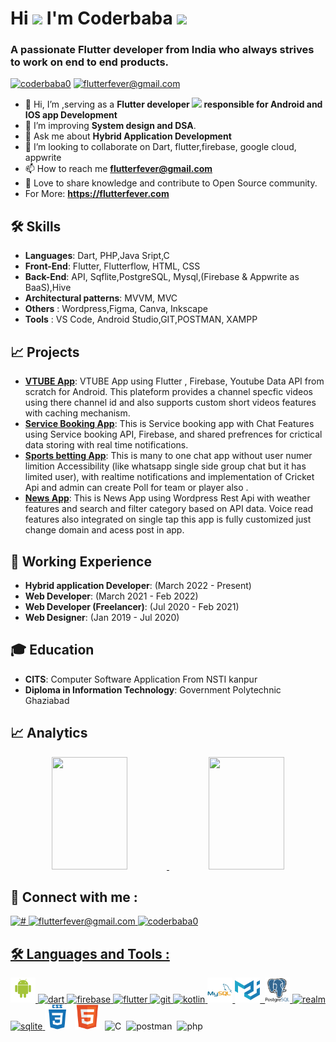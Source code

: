 <!----------------------------------- Heading Section ------------------------------------>
<h1 align="left">
    Hi
    <img src="https://media.giphy.com/media/hvRJCLFzcasrR4ia7z/giphy.gif" width="35px"/>
    I'm Coderbaba
    <img src="https://camo.githubusercontent.com/d3359cb00ab0b5ed8f2e1fe3fceb4fbaf3b614340f8c0db99c17b9f50b351770/68747470733a2f2f656d6f6a69732e736c61636b6d6f6a69732e636f6d2f656d6f6a69732f696d616765732f313533313834393433302f343234362f626c6f622d73756e676c61737365732e6769663f31353331383439343330" width="35">
</h1>
<h3 align="left">A passionate Flutter developer from India who always strives to work on end to end products. </h3>
<!----------------------------------- Profile View Section ------------------------------------>
<p align="left"> <a href="https://twitter.com/sattababa29580" target="blank"><img src="https://img.shields.io/twitter/follow/coderbaba0?logo=twitter&style=for-the-badge" alt="coderbaba0" /></a> <a title="flutterfever@gmail.com" href="mailto:flutterfever@gmail.com">
        <img src="https://img.shields.io/badge/Gmail-D14836?style=for-the-badge&logo=gmail&logoColor=white" alt="flutterfever@gmail.com" />
    </a></p>

- 👋 Hi, I’m ,serving as a **Flutter developer <img src="https://media.giphy.com/media/WUlplcMpOCEmTGBtBW/giphy.gif" width="30">  responsible for Android and IOS app Development** 
- 🌱 I’m improving **System design and DSA**.
- 💬 Ask me about **Hybrid Application Development**
- 💞️ I’m looking to collaborate on Dart, flutter,firebase, google cloud, appwrite 
- 📫 How to reach me **flutterfever@gmail.com**
- 💞️ Love to share knowledge and contribute to Open Source community.
- For More: **https://flutterfever.com**
  
 ## 🛠 Skills

- **Languages**: Dart, PHP,Java Sript,C
- **Front-End**: Flutter, Flutterflow, HTML, CSS
- **Back-End**: API, Sqflite,PostgreSQL, Mysql,(Firebase & Appwrite as BaaS),Hive
- **Architectural patterns**: MVVM, MVC
- **Others** :  Wordpress,Figma, Canva, Inkscape
- **Tools** :  VS Code, Android Studio,GIT,POSTMAN, XAMPP

## 📈 Projects

- **[VTUBE App](#)**: VTUBE App using Flutter , Firebase, Youtube Data API from scratch for Android. This plateform provides a channel specfic videos using there channel id and also supports custom short videos features with caching mechanism.
- **[Service Booking App](https://play.google.com/store/apps/details?id=com.homeservices.app.book_services)**: This is Service booking app with Chat Features using Service booking API, Firebase, and shared prefrences for crictical data storing with real time notifications.
- **[Sports betting App](https://play.google.com/store/apps/details?id=com.sportsprince.sports_prince)**: This is many to one chat app without user numer limition Accessibility  (like whatsapp single side group chat but it has limited user), with realtime notifications and implementation of Cricket Api and admin can create Poll for team or player also .
- **[News App](#)**: This is News App using Wordpress Rest Api with weather features and search and filter category based on API data. Voice read features also integrated on single tap this app is fully customized just change domain and acess post in app.

## 📄 Working Experience

- **Hybrid application Developer**:  (March 2022 - Present)
- **Web Developer**:  (March 2021 - Feb 2022)
- **Web Developer (Freelancer)**:  (Jul 2020 - Feb 2021)
- **Web Designer**:   (Jan 2019 - Jul 2020)

## 🎓 Education

- **CITS**: Computer Software Application From NSTI kanpur
- **Diploma in Information Technology**: Government Polytechnic Ghaziabad
 
## 📈 Analytics

<p align="center">
<a href="https://github.com/coderbaba0">
  <img height="180em" width="49%" margin-right="15px" src="https://github-readme-stats-eight-theta.vercel.app/api?username=coderbaba0&theme=radical&show_icons=true&include_all_commits=false&count_private=true"/>
  <img height="180em" width="49%" src="https://streak-stats.demolab.com?user=coderbaba0&theme=transparent&date_format=%5BY%20%5DM%20j&theme=radical"/>
</a>
</p>

## 📱 Connect with me :
 <a href="https://www.flutterfever.com/">
    <img src="https://img.shields.io/badge/Portfolio-18A303?style=for-the-badge&logo=ionic&logoColor=white" alt="#"/>
  </a>
    <a title="flutterfever@gmail.com" href="mailto:flutterfever@gmail.com">
        <img src="https://img.shields.io/badge/Gmail-D14836?style=for-the-badge&logo=gmail&logoColor=white" alt="flutterfever@gmail.com" />
    </a>
     <a href="https://twitter.com/sattababa29580" target="blank"><img src="https://img.shields.io/twitter/follow/coderbaba0?logo=twitter&style=for-the-badge" alt="coderbaba0" />
</p>
         
## 🛠️ Languages and Tools :

<p align="left"> <a href="https://developer.android.com" target="_blank"> <img src="https://raw.githubusercontent.com/devicons/devicon/master/icons/android/android-original-wordmark.svg" alt="android" width="40" height="40"/> </a>  <a href="https://dart.dev" target="_blank"> <img src="https://www.vectorlogo.zone/logos/dartlang/dartlang-icon.svg" alt="dart" width="40" height="40"/> </a> <a href="https://firebase.google.com/" target="_blank"> <img src="https://www.vectorlogo.zone/logos/firebase/firebase-icon.svg" alt="firebase" width="40" height="40"/> </a> <a href="https://flutter.dev" target="_blank"> <img src="https://www.vectorlogo.zone/logos/flutterio/flutterio-icon.svg" alt="flutter" width="40" height="40"/> </a> <a href="https://git-scm.com/" target="_blank"> <img src="https://www.vectorlogo.zone/logos/git-scm/git-scm-icon.svg" alt="git" width="40" height="40"/> </a>  <a href="https://kotlinlang.org" target="_blank"> <img src="https://www.vectorlogo.zone/logos/kotlinlang/kotlinlang-icon.svg" alt="kotlin" width="40" height="40"/> </a> <a href="https://www.mysql.com/" target="_blank"> <img src="https://raw.githubusercontent.com/devicons/devicon/master/icons/mysql/mysql-original-wordmark.svg" alt="mysql" width="40" height="40"/> <img src="https://github.com/devicons/devicon/blob/master/icons/materialui/materialui-original.svg" title="Material UI" alt="Material UI" width="40" height="40"/>&nbsp; <a href="https://www.postgresql.org" target="_blank"> <img src="https://raw.githubusercontent.com/devicons/devicon/master/icons/postgresql/postgresql-original-wordmark.svg" alt="postgresql" width="40" height="40"/> </a> <a href="https://realm.io/" target="_blank"> <img src="https://raw.githubusercontent.com/bestofjs/bestofjs-webui/8665e8c267a0215f3159df28b33c365198101df5/public/logos/realm.svg" alt="realm" width="40" height="40"/> </a>  <a href="https://www.sqlite.org/" target="_blank"> <img src="https://www.vectorlogo.zone/logos/sqlite/sqlite-icon.svg" alt="sqlite" width="40" height="40"/> </a>  <img src="https://github.com/devicons/devicon/blob/master/icons/css3/css3-plain-wordmark.svg"  title="CSS3" alt="CSS" width="40" height="40"/>&nbsp;
  <img src="https://github.com/devicons/devicon/blob/master/icons/html5/html5-original.svg" title="HTML5" alt="HTML" width="40" height="40"/>&nbsp; <img src="https://img.shields.io/badge/c-%2300599C.svg?style=for-the-badge&logo=c&logoColor=white" title="C" alt="C" width="40" height="40"/>&nbsp;
<img src="https://img.shields.io/badge/Postman-FF6C37?style=for-the-badge&logo=postman&logoColor=white" title="postman" alt="postman" width="40" height="40"/>&nbsp;
            <img src="https://img.shields.io/badge/PHP-777BB4?style=for-the-badge&logo=php&logoColor=white" alt="php"  width="40" height="40" />

</p>

<!---
coderbaba0/coderbaba0 is a ✨ special ✨ repository because its `README.md` (this file) appears on your GitHub profile.
You can click the Preview link to take a look at your changes.
--->
